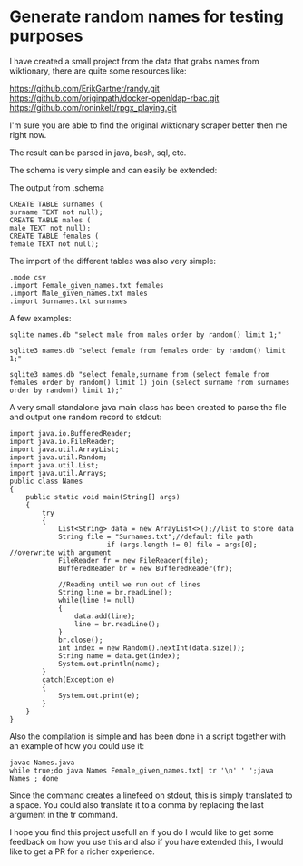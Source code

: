 # Generate random names for testing purposes

I have created a small project from the data that grabs names from wiktionary, there are quite some resources like:

https://github.com/ErikGartner/randy.git
https://github.com/originpath/docker-openldap-rbac.git
https://github.com/roninkelt/rpgx_playing.git

I'm sure you are able to find the original wiktionary scraper better then me right now. 

The result can be parsed in java, bash, sql, etc.

The schema is very simple and can easily be extended:

The output from .schema
```
CREATE TABLE surnames (
surname TEXT not null);
CREATE TABLE males (
male TEXT not null);
CREATE TABLE females (
female TEXT not null);
```

The import of the different tables was also very simple:
```
.mode csv
.import Female_given_names.txt females 
.import Male_given_names.txt males
.import Surnames.txt surnames
```

A few examples:
```
sqlite names.db "select male from males order by random() limit 1;"
```
```
sqlite3 names.db "select female from females order by random() limit 1;"
```
```
sqlite3 names.db "select female,surname from (select female from females order by random() limit 1) join (select surname from surnames order by random() limit 1);"
```

A very small standalone java main class has been created to parse the file and output one random record to stdout:
```
import java.io.BufferedReader;
import java.io.FileReader;
import java.util.ArrayList;
import java.util.Random;
import java.util.List;
import java.util.Arrays;
public class Names
{
	public static void main(String[] args)
	{
		try
		{
			List<String> data = new ArrayList<>();//list to store data
			String file = "Surnames.txt";//default file path
                        if (args.length != 0) file = args[0]; //overwrite with argument
			FileReader fr = new FileReader(file);
			BufferedReader br = new BufferedReader(fr);
			
			//Reading until we run out of lines
			String line = br.readLine();
			while(line != null)
			{
				data.add(line);
				line = br.readLine();
			}
			br.close();
			int index = new Random().nextInt(data.size());	
			String name = data.get(index);
			System.out.println(name);
		}
		catch(Exception e)
		{
			System.out.print(e);
		}
	}
}
```

Also the compilation is simple and has been done in a script together with an example of how you could use it:
```
javac Names.java
while true;do java Names Female_given_names.txt| tr '\n' ' ';java Names ; done
```
Since the command creates a linefeed on stdout, this is simply translated to a space. You could also translate it to a comma by replacing the last argument in the tr command.

I hope you find this project usefull an if you do I would like to get some feedback on how you use this and also if you have extended this, I would like to get a PR for a richer experience.
